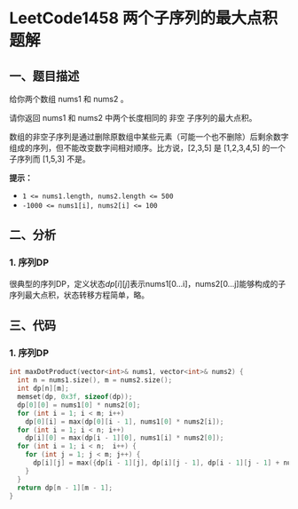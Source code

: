 # LeetCode1458 两个子序列的最大点积 题解

## 一、题目描述

给你两个数组 nums1 和 nums2 。

请你返回 nums1 和 nums2 中两个长度相同的 非空 子序列的最大点积。

数组的非空子序列是通过删除原数组中某些元素（可能一个也不删除）后剩余数字组成的序列，但不能改变数字间相对顺序。比方说，[2,3,5] 是 [1,2,3,4,5] 的一个子序列而 [1,5,3] 不是。

**提示：**

- `1 <= nums1.length, nums2.length <= 500`
- `-1000 <= nums1[i], nums2[i] <= 100`



## 二、分析

### 1. 序列DP

很典型的序列DP，定义状态$dp[i][j]$表示nums1[0...i]，nums2[0...j]能够构成的子序列最大点积，状态转移方程简单，略。



## 三、代码

### 1. 序列DP

```c++
int maxDotProduct(vector<int>& nums1, vector<int>& nums2) {
  int n = nums1.size(), m = nums2.size();
  int dp[n][m];
  memset(dp, 0x3f, sizeof(dp));
  dp[0][0] = nums1[0] * nums2[0];
  for (int i = 1; i < m; i++)
    dp[0][i] = max(dp[0][i - 1], nums1[0] * nums2[i]);
  for (int i = 1; i < n; i++)
    dp[i][0] = max(dp[i - 1][0], nums1[i] * nums2[0]);
  for (int i = 1; i < n;  i++) {
    for (int j = 1; j < m; j++) {
      dp[i][j] = max({dp[i - 1][j], dp[i][j - 1], dp[i - 1][j - 1] + nums1[i] * nums2[j], nums1[i] * nums2[j]});
    }
  }
  return dp[n - 1][m - 1];
}
```

